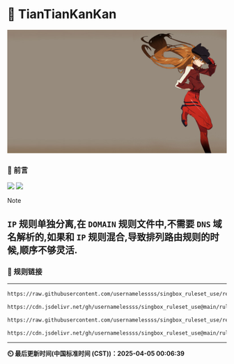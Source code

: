 
# 🧸 TianTianKanKan
![](https://raw.githubusercontent.com/usernamelessss/picture-bed/main/images/202504042256831.jpg)
### 📣 前言
![](https://shields.io/badge/-移除重复规则-ff69b4) ![](https://shields.io/badge/-IP&nbsp;规则单独存放不与&nbsp;DOMAIN&nbsp;等混合-green)
> [!NOTE]
**`IP` 规则单独分离,在 `DOMAIN` 规则文件中,不需要 `DNS` 域名解析的,如果和 `IP` 规则混合,导致排列路由规则的时候,顺序不够灵活.**
---

###  🔗 规则链接
---

```url
https://raw.githubusercontent.com/usernamelessss/singbox_ruleset_use/refs/heads/main/rule/TianTianKanKan/TianTianKanKan_No_IP.json
```

```url
https://cdn.jsdelivr.net/gh/usernamelessss/singbox_ruleset_use@main/rule/TianTianKanKan/TianTianKanKan_No_IP.json
```

```url
https://raw.githubusercontent.com/usernamelessss/singbox_ruleset_use/refs/heads/main/rule/TianTianKanKan/TianTianKanKan_No_IP.srs
```

```url
https://cdn.jsdelivr.net/gh/usernamelessss/singbox_ruleset_use@main/rule/TianTianKanKan/TianTianKanKan_No_IP.srs
```

---
**⏲️ 最后更新时间(中国标准时间 (CST))：2025-04-05 00:06:39**